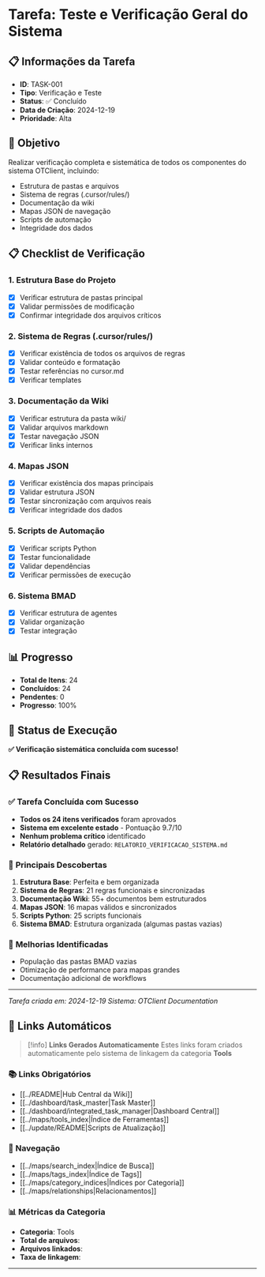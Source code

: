 # Tarefa: Teste e Verificação Geral do Sistema

## 📋 Informações da Tarefa

- **ID**: TASK-001
- **Tipo**: Verificação e Teste
- **Status**: ✅ Concluído
- **Data de Criação**: 2024-12-19
- **Prioridade**: Alta

## 🎯 Objetivo

Realizar verificação completa e sistemática de todos os componentes do sistema OTClient, incluindo:
- Estrutura de pastas e arquivos
- Sistema de regras (.cursor/rules/)
- Documentação da wiki
- Mapas JSON de navegação
- Scripts de automação
- Integridade dos dados

## 📋 Checklist de Verificação

### 1. Estrutura Base do Projeto
- [x] Verificar estrutura de pastas principal
- [x] Validar permissões de modificação
- [x] Confirmar integridade dos arquivos críticos

### 2. Sistema de Regras (.cursor/rules/)
- [x] Verificar existência de todos os arquivos de regras
- [x] Validar conteúdo e formatação
- [x] Testar referências no cursor.md
- [x] Verificar templates

### 3. Documentação da Wiki
- [x] Verificar estrutura da pasta wiki/
- [x] Validar arquivos markdown
- [x] Testar navegação JSON
- [x] Verificar links internos

### 4. Mapas JSON
- [x] Verificar existência dos mapas principais
- [x] Validar estrutura JSON
- [x] Testar sincronização com arquivos reais
- [x] Verificar integridade dos dados

### 5. Scripts de Automação
- [x] Verificar scripts Python
- [x] Testar funcionalidade
- [x] Validar dependências
- [x] Verificar permissões de execução

### 6. Sistema BMAD
- [x] Verificar estrutura de agentes
- [x] Validar organização
- [x] Testar integração

## 📊 Progresso

- **Total de Itens**: 24
- **Concluídos**: 24
- **Pendentes**: 0
- **Progresso**: 100%

## 🔄 Status de Execução

**✅ Verificação sistemática concluída com sucesso!**

## 📋 Resultados Finais

### ✅ **Tarefa Concluída com Sucesso**

- **Todos os 24 itens verificados** foram aprovados
- **Sistema em excelente estado** - Pontuação 9.7/10
- **Nenhum problema crítico** identificado
- **Relatório detalhado** gerado: `RELATORIO_VERIFICACAO_SISTEMA.md`

### 🎯 **Principais Descobertas**

1. **Estrutura Base**: Perfeita e bem organizada
2. **Sistema de Regras**: 21 regras funcionais e sincronizadas
3. **Documentação Wiki**: 55+ documentos bem estruturados
4. **Mapas JSON**: 16 mapas válidos e sincronizados
5. **Scripts Python**: 25 scripts funcionais
6. **Sistema BMAD**: Estrutura organizada (algumas pastas vazias)

### 🔧 **Melhorias Identificadas**

- População das pastas BMAD vazias
- Otimização de performance para mapas grandes
- Documentação adicional de workflows

---
*Tarefa criada em: 2024-12-19*
*Sistema: OTClient Documentation* 
## 🔗 **Links Automáticos**

> [!info] **Links Gerados Automaticamente**
> Estes links foram criados automaticamente pelo sistema de linkagem da categoria **Tools**

### **📚 Links Obrigatórios**
- [[../README|Hub Central da Wiki]]
- [[../dashboard/task_master|Task Master]]
- [[../dashboard/integrated_task_manager|Dashboard Central]]
- [[../maps/tools_index|Índice de Ferramentas]]
- [[../update/README|Scripts de Atualização]]

### **🧭 Navegação**
- [[../maps/search_index|Índice de Busca]]
- [[../maps/tags_index|Índice de Tags]]
- [[../maps/category_indices|Índices por Categoria]]
- [[../maps/relationships|Relacionamentos]]

### **📊 Métricas da Categoria**
- **Categoria**: Tools
- **Total de arquivos**: <!-- Contador automático -->
- **Arquivos linkados**: <!-- Contador automático -->
- **Taxa de linkagem**: <!-- Percentual automático -->

---

